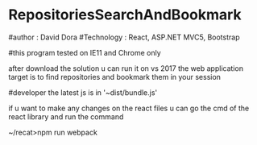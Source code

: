 # RepositoriesSearchAndBookmark

#author : David Dora
#Technology : React, ASP.NET MVC5, Bootstrap

#this program tested on IE11 and Chrome only

after download the solution u can run it on vs 2017
the web application target is to find repositories and bookmark them in
your session


#developer
the latest js is in '~dist/bundle.js'

if u want to make any changes on the react files
u can go the cmd of the react library and run the command

~/recat>npm run webpack

